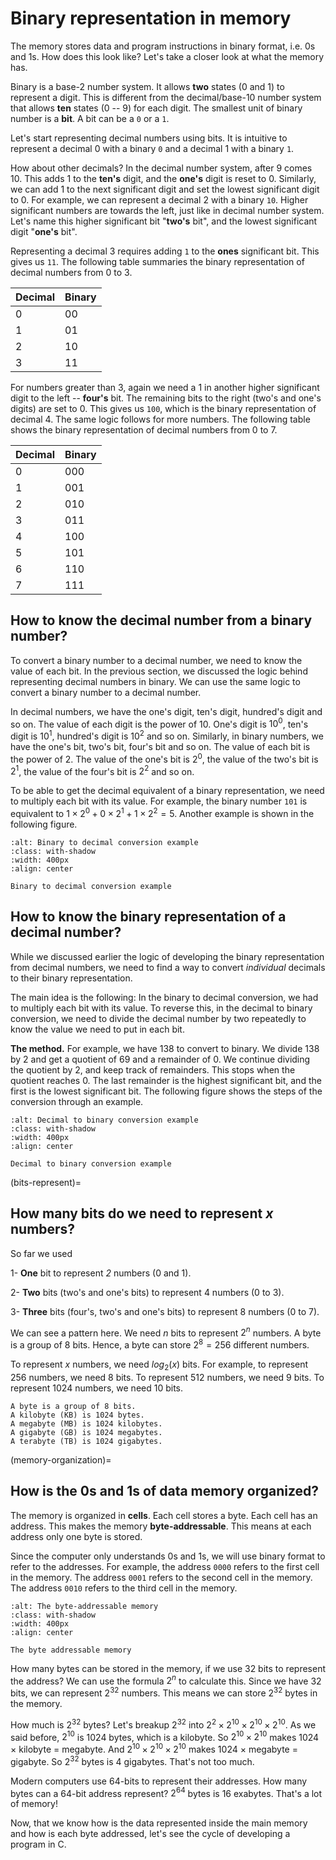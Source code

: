 # Binary representation in memory 

The memory stores data and program instructions in binary format, i.e. 0s and 1s. How does this look like? Let's take a closer look at what the memory has.

Binary is a base-2 number system. It allows **two** states (0 and 1) to represent a digit. This is different from the decimal/base-10 number system that allows **ten** states (0 -- 9) for each digit. The smallest unit of binary number is a **bit**. A bit can be a `0` or a `1`. 

Let's start representing decimal numbers using bits. It is intuitive to represent a decimal 0 with a binary `0` and a decimal 1 with a binary `1`. 

How about other decimals? In the decimal number system, after 9 comes 10. This adds 1 to the **ten's** digit, and the **one's** digit is reset to 0. Similarly, we can add 1 to the next significant digit and set the lowest significant digit to 0. For example, we can represent a decimal 2 with a binary `10`. Higher significant numbers are towards the left, just like in decimal number system. Let's name this higher significant bit "**two's** bit", and the lowest significant digit "**one's** bit".

Representing a decimal 3 requires adding `1` to the **ones** significant bit. This gives us `11`. The following table summaries the binary representation of decimal numbers from 0 to 3.

| Decimal | Binary |
| ------- | ------ |
| 0       | 00     |
| 1       | 01     |
| 2       | 10     |
| 3       | 11     |

For numbers greater than 3, again we need a 1 in another higher significant digit to the left -- **four's** bit. The remaining bits to the right (two's and one's digits) are set to 0. This gives us `100`, which is the binary representation of decimal 4. The same logic follows for more numbers. The following table shows the binary representation of decimal numbers from 0 to 7.

| Decimal | Binary |
| ------- | ------ |
| 0       | 000    |
| 1       | 001    |
| 2       | 010    |
| 3       | 011    |
| 4       | 100    |
| 5       | 101    |
| 6       | 110    |
| 7       | 111    |

## How to know the decimal number from a binary number?

To convert a binary number to a decimal number, we need to know the value of each bit. In the previous section, we discussed the logic behind representing decimal numbers in binary. We can use the same logic to convert a binary number to a decimal number.

In decimal numbers, we have the one's digit, ten's digit, hundred's digit and so on. The value of each digit is the power of $10$. One's digit is $10^0$, ten's digit is $10^1$, hundred's digit is $10^2$ and so on. Similarly, in binary numbers, we have the one's bit, two's bit, four's bit and so on. The value of each bit is the power of $2$. The value of the one's bit is $2^0$, the value of the two's bit is $2^1$, the value of the four's bit is $2^2$ and so on.

To be able to get the decimal equivalent of a binary representation, we need to multiply each bit with its value. For example, the binary number `101` is equivalent to $1 \times 2^0 + 0 \times 2^1 + 1 \times 2^2 = 5$. Another example is shown in the following figure.

```{figure} ./images/binary-decimal.png
:alt: Binary to decimal conversion example
:class: with-shadow
:width: 400px
:align: center

Binary to decimal conversion example
```

## How to know the binary representation of a decimal number?

While we discussed earlier the logic of developing the binary representation from decimal numbers, we need to find a way to convert *individual* decimals to their binary representation. 

The main idea is the following: In the binary to decimal conversion, we had to multiply each bit with its value. To reverse this, in the decimal to binary conversion, we need to divide the decimal number by two repeatedly to know the value we need to put in each bit.

**The method.** For example, we have 138 to convert to binary. We divide 138 by 2 and get a quotient of 69 and a remainder of 0. We continue dividing the quotient by 2, and keep track of remainders. This stops when the quotient reaches 0. The last remainder is the highest significant bit, and the first is the lowest significant bit. The following figure shows the steps of the conversion through an example.

```{figure} ./images/decimal-binary.png
:alt: Decimal to binary conversion example
:class: with-shadow
:width: 400px
:align: center

Decimal to binary conversion example
```

(bits-represent)=
## How many bits do we need to represent $x$ numbers? 

So far we used

1-  **One** bit to represent *2* numbers (0 and 1). 

2- **Two** bits (two's and one's bits) to represent 4 numbers (0 to 3). 

3- **Three** bits (four's, two's and one's bits) to represent 8 numbers (0 to 7).

We can see a pattern here. We need $n$ bits to represent $2^n$ numbers. A byte is a group of 8 bits. Hence, a byte can store $2^8 = 256$ different numbers. 

To represent $x$ numbers, we need $log_2(x)$ bits. For example, to represent 256 numbers, we need 8 bits. To represent 512 numbers, we need 9 bits. To represent 1024 numbers, we need 10 bits.

```{note}
A byte is a group of 8 bits. 
A kilobyte (KB) is 1024 bytes.
A megabyte (MB) is 1024 kilobytes.
A gigabyte (GB) is 1024 megabytes.
A terabyte (TB) is 1024 gigabytes.
```
(memory-organization)=
## How is the 0s and 1s of data memory organized?

The memory is organized in **cells**. Each cell stores a byte. Each cell has an address. This makes the memory **byte-addressable**. This means at each address only one byte is stored. 

Since the computer only understands 0s and 1s, we will use binary format to refer to the addresses. For example, the address `0000` refers to the first cell in the memory. The address `0001` refers to the second cell in the memory. The address `0010` refers to the third cell in the memory.

```{figure} ./images/byte-addressable.png
:alt: The byte-addressable memory
:class: with-shadow
:width: 400px
:align: center

The byte addressable memory
```

How many bytes can be stored in the memory, if we use 32 bits to represent the address? We can use the formula $2^n$ to calculate this. Since we have 32 bits, we can represent $2^{32}$ numbers. This means we can store $2^{32}$ bytes in the memory. 

How much is $2^{32}$ bytes? Let's breakup $2^{32}$ into $2^2 \times 2^{10} \times 2^{10} \times 2^{10}$. As we said before, $2^{10}$ is 1024 bytes, which is a kilobyte. So $2^{10} \times 2^{10}$ makes 1024 $\times$ kilobyte = megabyte. And $2^{10} \times 2^{10} \times 2^{10}$ makes 1024 $\times$ megabyte = gigabyte. So $2^{32}$ bytes is 4 gigabytes. That's not too much. 

Modern computers use 64-bits to represent their addresses. How many bytes can a 64-bit address represent? $2^{64}$ bytes is 16 exabytes. That's a lot of memory!

Now, that we know how is the data represented inside the main memory and how is each byte addressed, let's see the cycle of developing a program in C. 

